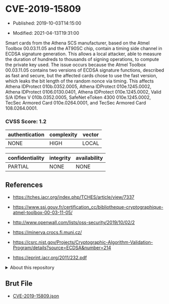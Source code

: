 # CVE-2019-15809

- Published: 2019-10-03T14:15:00

- Modified: 2021-04-13T19:31:00

Smart cards from the Athena SCS manufacturer, based on the Atmel Toolbox 00.03.11.05 and the AT90SC chip, contain a timing side channel in ECDSA signature generation. This allows a local attacker, able to measure the duration of hundreds to thousands of signing operations, to compute the private key used. The issue occurs because the Atmel Toolbox 00.03.11.05 contains two versions of ECDSA signature functions, described as fast and secure, but the affected cards chose to use the fast version, which leaks the bit length of the random nonce via timing. This affects Athena IDProtect 010b.0352.0005, Athena IDProtect 010e.1245.0002, Athena IDProtect 0106.0130.0401, Athena IDProtect 010e.1245.0002, Valid S/A IDflex V 010b.0352.0005, SafeNet eToken 4300 010e.1245.0002, TecSec Armored Card 010e.0264.0001, and TecSec Armored Card 108.0264.0001.

### CVSS Score: **1.2**

| authentication | complexity | vector |
| --- | --- | --- |
| NONE | HIGH | LOCAL |

| confidentiality | integrity | availability |
| --- | --- | --- |
| PARTIAL | NONE | NONE |

## References

* https://tches.iacr.org/index.php/TCHES/article/view/7337

* https://www.ssi.gouv.fr/certification_cc/bibliotheque-cryptographique-atmel-toolbox-00-03-11-05/

* http://www.openwall.com/lists/oss-security/2019/10/02/2

* https://minerva.crocs.fi.muni.cz/

* https://csrc.nist.gov/Projects/Cryptographic-Algorithm-Validation-Program/details?source=ECDSA&number=214

* https://eprint.iacr.org/2011/232.pdf

<details>
<summary>About this repository</summary> 

  This repository is part of the project [Live Hack CVE](https://github.com/Live-Hack-CVE). Main website can be found [www.live-hack.org](https://www.live-hack.org) 
  
  Made by [Sn0wAlice](https://github.com/Sn0wAlice) for the people that care about security and need to have a feed of the latest CVEs. Hope you enjoy it, don't forget to star the repo and follow me on [Twitter](https://twitter.com/Sn0wAlice) and [Github](https://github.com/Sn0wAlice). And that is my [personnal website](https://www.alice-snow.me/)

  - [Home Page](https://github.com/Live-Hack-CVE)
  - [Framework](https://github.com/Live-Hack-CVE/cve-framework)
  - [CVE database](https://github.com/Live-Hack-CVE/full_database)
  - [Changelog](https://github.com/Live-Hack-CVE/Changelog)
</details>

## Brut File

* [CVE-2019-15809.json](https://raw.githubusercontent.com/Live-Hack-CVE/full_database/main/cves/2019/CVE-2019-15809.json)

